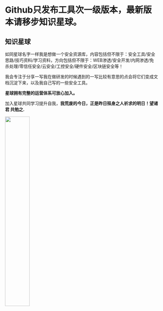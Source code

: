 # Github只发布工具次一级版本，最新版本请移步知识星球。

## 知识星球

如同星球名字一样我是想做一个安全资源库，内容包括但不限于：安全工具/安全思路/技巧资料/学习资料，方向包括但不限于：WEB渗透/安全开发/内网渗透/免杀处理/零信任安全/云安全/工控安全/硬件安全/区块链安全等！

我会专注于分享一写我在做研发的时候遇到的一写比较有意思的点会将它们变成文档沉淀下来，以及我自己写的一些安全工具。

**星球拥有完整的运营体系可放心加入。**

加入星球共同学习提升自我，**我荒废的今日，正是昨日殒身之人祈求的明日！望诸君 共勉之.**

<img src=https://user-images.githubusercontent.com/52586866/191401470-0b2dd4a9-0549-4854-9a44-97be836a959a.png width=40% />
